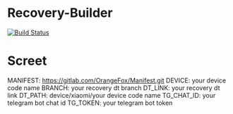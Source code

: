 # Recovery-Builder

[![Build Status](https://cloud.drone.io/api/badges/AnGgIt88/Recovery-Builder-Drone-CI/status.svg)](https://cloud.drone.io/AnGgIt88/Recovery-Builder-Drone-CI)

# Screet
MANIFEST: https://gitlab.com/OrangeFox/Manifest.git
DEVICE: your device code name
BRANCH: your recovery dt branch
DT_LINK: your recovery dt link
DT_PATH: device/xiaomi/your device code name
TG_CHAT_ID: your telegram bot chat id
TG_TOKEN: your telegram bot token
